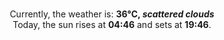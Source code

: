 <p  align="center"><br/>Currently, the weather is: <b> 36°C, <i>scattered clouds</i></b></br>Today, the sun rises at <b>04:46</b> and sets at <b>19:46</b>.</p>
